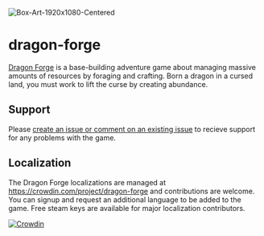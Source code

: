 ![Box-Art-1920x1080-Centered](https://user-images.githubusercontent.com/920120/166291365-432f4304-8051-40e6-83c2-2e0805504b99.jpg)

# dragon-forge
[Dragon Forge](https://store.steampowered.com/app/1163930/Dragon_Forge/) is a base-building adventure game about managing massive amounts of resources by foraging and crafting. Born a dragon in a cursed land, you must work to lift the curse by creating abundance.

## Support
Please [create an issue or comment on an existing issue](https://github.com/Bryan-Legend/dragon-forge/issues) to recieve support for any problems with the game.

## Localization
The Dragon Forge localizations are managed at https://crowdin.com/project/dragon-forge and contributions are welcome. You can signup and request an additional language to be added to the game. Free steam keys are available for major localization contributors.

[![Crowdin](https://badges.crowdin.net/dragon-forge/localized.svg)](https://crowdin.com/project/dragon-forge)
